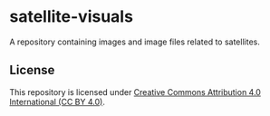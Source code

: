 # satellite-visuals

A repository containing images and image files related to satellites.

## License

This repository is licensed under [Creative Commons Attribution 4.0 International (CC BY 4.0)](https://creativecommons.org/licenses/by/4.0/).
